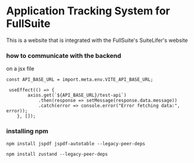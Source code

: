 # Application Tracking System for FullSuite
This is a website that is integrated with the FullSuite's SuiteLifer's website

### how to communicate with the backend
on a jsx file
```
const API_BASE_URL = import.meta.env.VITE_API_BASE_URL; 

 useEffect(() => {
        axios.get(`${API_BASE_URL}/test-api`)
            .then(response => setMessage(response.data.message))
            .catch(error => console.error("Error fetching data:", error));
    }, []);
```

### installing npm
```
npm install jspdf jspdf-autotable --legacy-peer-deps

npm install zustand --legacy-peer-deps
```

